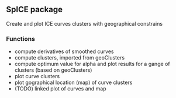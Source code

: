 ## SpICE package

Create and plot ICE curves clusters with geographical constrains


### Functions 
- compute derivatives of smoothed curves
- compute clusters, imported from geoClusters
- compute optimum value for alpha and plot results for a gange of clusters (based on geoClusters)
- plot curve clusters
- plot gographical location (map) of curve clusters
- (TODO) linked plot of curves and map 
